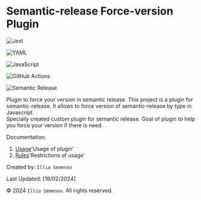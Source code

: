 # Semantic-release Force-version Plugin

![Jest](https://img.shields.io/badge/-jest-%23C21325?style=for-the-badge&logo=jest&logoColor=white)

![YAML](https://img.shields.io/badge/yaml-%23ffffff.svg?style=for-the-badge&logo=yaml&logoColor=151515)

![JavaScript](https://img.shields.io/badge/javascript-%23323330.svg?style=for-the-badge&logo=javascript&logoColor=%23F7DF1E)

![GitHub Actions](https://img.shields.io/badge/github%20actions-%232671E5.svg?style=for-the-badge&logo=githubactions&logoColor=white)

![Semantic Release](https://avatars.githubusercontent.com/u/12867925?s=280&v=4)

Plugin to force your version in semantic release. This project is a plugin for semantic-release.
It allows to force version of semantic-release by type in Javascript. <br>
Specially created custom plugin for semantic release. Goal of plugin to help you force your version if there is need.

Documentation:

1. [Usage](./docs/Usage.md)'Usage of plugin'
2. [Rules](./docs/Rules.md)'Restrictions of usage'

Created by: `Illia Semenov`

Last Updated: [18/02/2024]

© 2024 `Illia Semenov`. All rights reserved.

